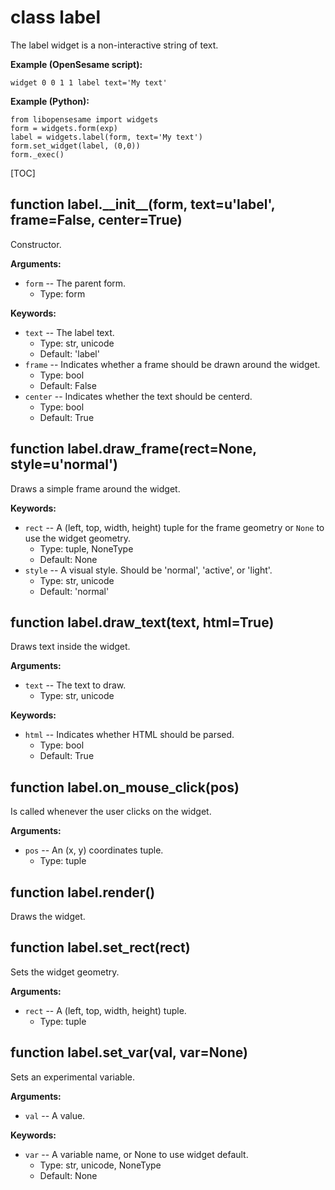 <div class="ClassDoc YAMLDoc" id="label" markdown="1">

# class __label__

The label widget is a non-interactive string of text.

__Example (OpenSesame script):__

~~~
widget 0 0 1 1 label text='My text'
~~~

__Example (Python):__

~~~ .python
from libopensesame import widgets
form = widgets.form(exp)
label = widgets.label(form, text='My text')
form.set_widget(label, (0,0))
form._exec()
~~~

[TOC]

<div class="FunctionDoc YAMLDoc" id="label-__init__" markdown="1">

## function __label\.\_\_init\_\___\(form, text=u'label', frame=False, center=True\)

Constructor.

__Arguments:__

- `form` -- The parent form.
	- Type: form

__Keywords:__

- `text` -- The label text.
	- Type: str, unicode
	- Default: 'label'
- `frame` -- Indicates whether a frame should be drawn around the widget.
	- Type: bool
	- Default: False
- `center` -- Indicates whether the text should be centerd.
	- Type: bool
	- Default: True

</div>

<div class="FunctionDoc YAMLDoc" id="label-draw_frame" markdown="1">

## function __label\.draw\_frame__\(rect=None, style=u'normal'\)

Draws a simple frame around the widget.

__Keywords:__

- `rect` -- A (left, top, width, height) tuple for the frame geometry or `None` to use the widget geometry.
	- Type: tuple, NoneType
	- Default: None
- `style` -- A visual style. Should be 'normal', 'active', or 'light'.
	- Type: str, unicode
	- Default: 'normal'

</div>

<div class="FunctionDoc YAMLDoc" id="label-draw_text" markdown="1">

## function __label\.draw\_text__\(text, html=True\)

Draws text inside the widget.

__Arguments:__

- `text` -- The text to draw.
	- Type: str, unicode

__Keywords:__

- `html` -- Indicates whether HTML should be parsed.
	- Type: bool
	- Default: True

</div>

<div class="FunctionDoc YAMLDoc" id="label-on_mouse_click" markdown="1">

## function __label\.on\_mouse\_click__\(pos\)

Is called whenever the user clicks on the widget.

__Arguments:__

- `pos` -- An (x, y) coordinates tuple.
	- Type: tuple

</div>

<div class="FunctionDoc YAMLDoc" id="label-render" markdown="1">

## function __label\.render__\(\)

Draws the widget.

</div>

<div class="FunctionDoc YAMLDoc" id="label-set_rect" markdown="1">

## function __label\.set\_rect__\(rect\)

Sets the widget geometry.

__Arguments:__

- `rect` -- A (left, top, width, height) tuple.
	- Type: tuple

</div>

<div class="FunctionDoc YAMLDoc" id="label-set_var" markdown="1">

## function __label\.set\_var__\(val, var=None\)

Sets an experimental variable.

__Arguments:__

- `val` -- A value.

__Keywords:__

- `var` -- A variable name, or None to use widget default.
	- Type: str, unicode, NoneType
	- Default: None

</div>

</div>

